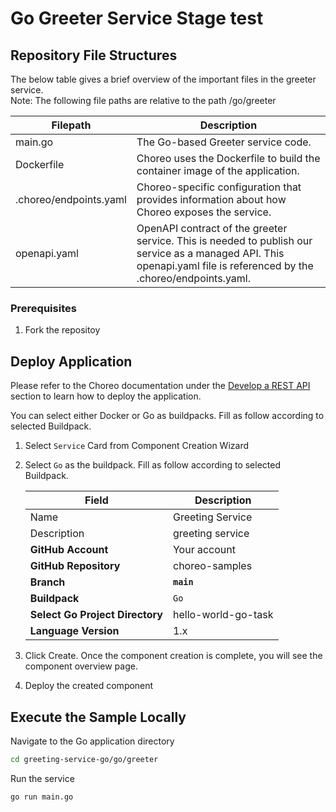 # Go Greeter Service Stage test

## Repository File Structures

The below table gives a brief overview of the important files in the greeter service.\
Note: The following file paths are relative to the path /go/greeter

| Filepath               | Description                                                                                                                                                          |
| ---------------------- | -------------------------------------------------------------------------------------------------------------------------------------------------------------------- |
| main.go                | The Go-based Greeter service code.                                                                                                                                   |
| Dockerfile             | Choreo uses the Dockerfile to build the container image of the application.                                                                                          |
| .choreo/endpoints.yaml | Choreo-specific configuration that provides information about how Choreo exposes the service.                                                                        |
| openapi.yaml           | OpenAPI contract of the greeter service. This is needed to publish our service as a managed API. This openapi.yaml file is referenced by the .choreo/endpoints.yaml. |

### Prerequisites
1. Fork the repositoy

## Deploy Application

Please refer to the Choreo documentation under the [Develop a REST API](https://wso2.com/choreo/docs/develop-components/develop-services/develop-a-rest-api/#step-1-create-a-service-component-from-a-dockerfile) section to learn how to deploy the application.

You can select either Docker or Go as buildpacks. Fill as follow according to selected Buildpack.

1. Select `Service` Card from Component Creation Wizard
2. Select `Go` as the buildpack. Fill as follow according to selected Buildpack.

    | **Field**             | **Description**                               |
    |-----------------------|-----------------------------------------------|
    |Name           | Greeting Service              |
    |Description    | greeting service        |
    | **GitHub Account**    | Your account                                  |
    | **GitHub Repository** | choreo-samples |
    | **Branch**            | **`main`**                               |
    | **Buildpack**      | `Go` |
    | **Select Go Project Directory**       | hello-world-go-task |
    | **Language Version**              | 1.x |

3. Click Create. Once the component creation is complete, you will see the component overview page.
4. Deploy the created component

## Execute the Sample Locally

Navigate to the Go application directory

```bash
cd greeting-service-go/go/greeter
```

Run the service

```shell
go run main.go
```
